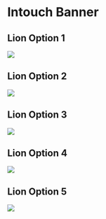 # Intouch Banner

## Lion Option 1

![](https://raw.githubusercontent.com/irwinchyi/imgbed/master/img/9-Animated%20Image%20(Large).gif)

## Lion Option 2

![](https://raw.githubusercontent.com/irwinchyi/imgbed/master/img/10-Animated%20Image%20(Large).gif)

## Lion Option 3

![](https://raw.githubusercontent.com/irwinchyi/imgbed/master/img/11-Animated%20Image.gif)

## Lion Option 4

![](https://raw.githubusercontent.com/irwinchyi/imgbed/master/img/12-Animated%20Image%20(Large).gif)

## Lion Option 5

![](https://raw.githubusercontent.com/irwinchyi/imgbed/master/img/13-Animated%20Image%20(Large).gif)
